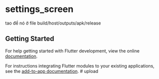 # settings_screen

tao để nó ở file build/host/outputs/apk/release

## Getting Started

For help getting started with Flutter development, view the online
[documentation](https://flutter.dev/).

For instructions integrating Flutter modules to your existing applications,
see the [add-to-app documentation](https://flutter.dev/docs/development/add-to-app).
#   u p l o a d 
 
 